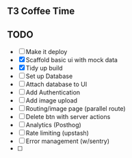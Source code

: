 ## T3 Coffee Time

## TODO
- [ ] Make it deploy
- [X] Scaffold basic ui with mock data  
- [X] Tidy up build
- [ ] Set up Database
- [ ] Attach database to UI
- [ ] Add Authentication 
- [ ] Add image upload
- [ ] Routing/image page (parallel route)
- [ ] Delete btn with server actions
- [ ] Analytics (Posthog)
- [ ] Rate limiting (upstash)
- [ ] Error management (w/sentry)
- [ ]